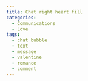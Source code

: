 ```yaml
---
title: Chat right heart fill
categories:
  - Communications
  - Love
tags:
  - chat bubble
  - text
  - message
  - valentine
  - romance
  - comment
---
```

